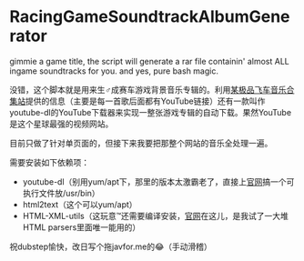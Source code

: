 # RacingGameSoundtrackAlbumGenerator
gimmie a game title, the script will generate a rar file containin' almost ALL ingame soundtracks for you. and yes, pure bash magic. 

没错，这个脚本就是用来生♂成赛车游戏背景音乐专辑的。利用[某极品飞车音乐合集站](http://nfssoundtrack.com/)提供的信息（主要是每一首歌后面都有YouTube链接）还有一款叫作youtube-dl的YouTube下载器来实现一整张游戏专辑的自动下载。果然YouTube是这个星球最强的视频网站。

目前只做了针对单页面的，但接下来我要把那整个网站的音乐全处理一遍。

需要安装如下依赖项：

- youtube-dl（别用yum/apt下，那里的版本太激霸老了，直接上[官网](http://yt-dl.org/latest/)搞一个可执行文件放/usr/bin）
- html2text（这个可以yum/apt）
- HTML-XML-utils（这玩意™还需要编译安装，[官网](https://www.w3.org/Tools/HTML-XML-utils/)在这儿，是我试了一大堆HTML parsers里面唯一能用的）

祝dubstep愉快，改日写个拖javfor.me的😂（手动滑稽）
